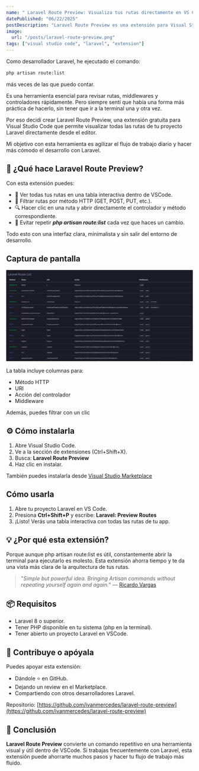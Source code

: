 ```yaml
---
name: " Laravel Route Preview: Visualiza tus rutas directamente en VS Code"
datePublished: "06/22/2025"
postDescription: "Laravel Route Preview es una extensión para Visual Studio Code que permite visualizar de forma rápida y clara todas las rutas definidas en un proyecto Laravel, directamente desde el editor."
image:
  url: "/posts/laravel-route-preview.png"
tags: ["visual studio code", "laravel", "extension"]
---
```


Como desarrollador Laravel, he ejecutado el comando:

```bash
php artisan route:list
```

más veces de las que puedo contar.

Es una herramienta esencial para revisar rutas, middlewares y controladores rápidamente.
Pero siempre sentí que había una forma más práctica de hacerlo, sin tener que ir a la terminal una y otra vez.

Por eso decidí crear Laravel Route Preview, una extensión gratuita para Visual Studio Code que permite visualizar todas las rutas de tu proyecto Laravel directamente desde el editor.

Mi objetivo con esta herramienta es agilizar el flujo de trabajo diario y hacer más cómodo el desarrollo con Laravel.

## 🚀 ¿Qué hace Laravel Route Preview?

Con esta extensión puedes:

- 🧭 Ver todas tus rutas en una tabla interactiva dentro de VSCode.
- 🧪 Filtrar rutas por método HTTP (GET, POST, PUT, etc.).
- 🔍 Hacer clic en una ruta y abrir directamente el controlador y método correspondiente.
- 🧵 Evitar repetir **_php artisan route:list_** cada vez que haces un cambio.

Todo esto con una interfaz clara, minimalista y sin salir del entorno de desarrollo.

## Captura de pantalla

![Laravel Route Preview](https://raw.githubusercontent.com/ivanmercedes/laravel-route-preview/main/assets/preview.png)

La tabla incluye columnas para:

- Método HTTP
- URI
- Acción del controlador
- Middleware

Además, puedes filtrar con un clic

## ⚙️ Cómo instalarla

1. Abre Visual Studio Code.
2. Ve a la sección de extensiones (Ctrl+Shift+X).
3. Busca: **Laravel Route Preview**
4. Haz clic en instalar.

También puedes instalarla desde [Visual Studio Marketplace](https://marketplace.visualstudio.com/items?itemName=IvanMercedes.laravel-route-preview)

## Cómo usarla

1. Abre tu proyecto Laravel en VS Code.
2. Presiona **Ctrl+Shift+P** y escribe: **Laravel: Preview Routes**
3. ¡Listo! Verás una tabla interactiva con todas las rutas de tu app.

## 💡 ¿Por qué esta extensión?

Porque aunque php artisan route:list es útil, constantemente abrir la terminal para ejecutarlo es molesto.
Esta extensión ahorra tiempo y te da una vista más clara de la arquitectura de tus rutas.

> "_Simple but powerful idea. Bringing Artisan commands without repeating yourself again and again._"
> — [Ricardo Vargas](https://ricardovargas.me/es/)

## 📦 Requisitos

- Laravel 8 o superior.
- Tener PHP disponible en tu sistema (php en la terminal).
- Tener abierto un proyecto Laravel en VSCode.

## 🤝 Contribuye o apóyala

Puedes apoyar esta extensión:

- Dándole ⭐ en GitHub.
- Dejando un review en el Marketplace.
- Compartiendo con otros desarrolladores Laravel.

Repositorio: [https://github.com/ivanmercedes/laravel-route-preview](https://github.com/ivanmercedes/laravel-route-preview)

## 📝 Conclusión

**Laravel Route Preview** convierte un comando repetitivo en una herramienta visual y útil dentro de VSCode. Si trabajas frecuentemente con Laravel, esta extensión puede ahorrarte muchos pasos y hacer tu flujo de trabajo más fluido.
